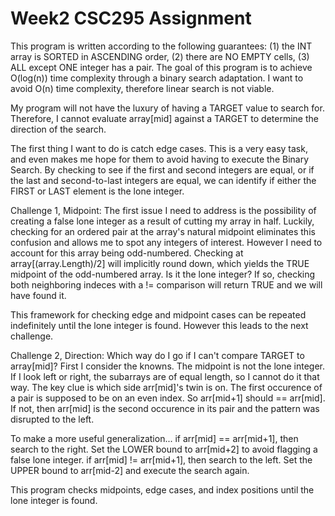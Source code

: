 # Week2 CSC295 Assignment

This program is written according to the following guarantees: (1) the INT array is SORTED in ASCENDING order, (2) there are NO EMPTY cells, (3) ALL except ONE integer has a pair.
The goal of this program is to achieve O(log(n)) time complexity through a binary search adaptation. I want to avoid O(n) time complexity, therefore linear search is not viable.

My program will not have the luxury of having a TARGET value to search for. Therefore, I cannot evaluate array[mid] against a TARGET to determine the direction of the search.

The first thing I want to do is catch edge cases. This is a very easy task, and even makes me hope for them to avoid having to execute the Binary Search.
By checking to see if the first and second integers are equal, or if the last and second-to-last integers are equal, we can identify if either the FIRST or LAST element is the lone integer.

Challenge 1, Midpoint: The first issue I need to address is the possibility of creating a false lone integer as a result of cutting my array in half. Luckily, checking for an ordered pair at the array's natural midpoint eliminates this confusion and allows me to spot any integers of interest. However I need to account for this array being odd-numbered.
Checking at array[(array.Length)/2] will implicitly round down, which yields the TRUE midpoint of the odd-numbered array. Is it the lone integer? If so, checking both neighboring indeces with a != comparison will return TRUE and we will have found it.

This framework for checking edge and midpoint cases can be repeated indefinitely until the lone integer is found. However this leads to the next challenge.

Challenge 2, Direction: Which way do I go if I can't compare TARGET to array[mid]? First I consider the knowns. The midpoint is not the lone integer. If I look left or right,
the subarrays are of equal length, so I cannot do it that way. The key clue is which side arr[mid]'s twin is on. The first occurence of a pair is supposed to be on an even index.
So arr[mid+1] should == arr[mid]. If not, then arr[mid] is the second occurence in its pair and the pattern was disrupted to the left.

To make a more useful generalization...
if arr[mid] == arr[mid+1], then search to the right. Set the LOWER bound to arr[mid+2] to avoid flagging a false lone integer.
if arr[mid] != arr[mid+1], then search to the left. Set the UPPER bound to arr[mid-2] and execute the search again.

This program checks midpoints, edge cases, and index positions until the lone integer is found.
